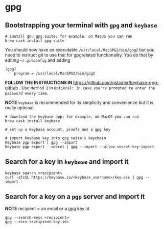 # gpg

## Bootstrapping your terminal with `gpg` and `keybase`

```shell
# install gnu gpg suite; for example, on MacOS you can run
brew cask install gpg-suite
```

You should now have an executable `/usr/local/MacGPG2/bin/gpg2`
but you need to instruct git to use that for gpgrelated functionality.
You do that by editing `~/.gitconfig` and adding

```
[gpg]
    program = /usr/local/MacGPG2/bin/gpg2
```

**FOLLOW THE INSTRUCTIONS IN** https://github.com/pstadler/keybase-gpg-github .
Use `Method 2` in `Optional: In case you're prompted to enter the password every time`.

**NOTE** `keybase` is recommended for its simplicity and convenience but it is really optional.

```shell
# download the keybase app; for example, on MacOS you can run
brew cask install keybase

# set up a keybase account, proofs and a gpg key

# import keybase key into gpg suite's keychain
keybase pgp export | gpg --import
keybase pgp export --secret | gpg --import --allow-secret-key-import
```


## Search for a key in `keybase` and import it

```shell
keybase search <recipient>
curl -qfsSL https://keybase.io/<keybase_username>/key.asc | gpg --import -
```


## Search for a key on a `pgp` server and import it

**NOTE** recipient = an email or a gpg key id

```shell
gpg --search-keys <recipient>
gpg --recv <recipient-key-id>
```
